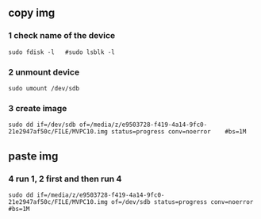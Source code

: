 ## copy img
### 1 check name of the device
    sudo fdisk -l   #sudo lsblk -l
    
### 2 unmount device
    sudo umount /dev/sdb
    
### 3 create image
    sudo dd if=/dev/sdb of=/media/z/e9503728-f419-4a14-9fc0-21e2947af50c/FILE/MVPC10.img status=progress conv=noerror    #bs=1M
    
## paste img
### 4 run 1, 2 first and then run 4
    sudo dd if=/media/z/e9503728-f419-4a14-9fc0-21e2947af50c/FILE/MVPC10.img of=/dev/sdb status=progress conv=noerror    #bs=1M
    

